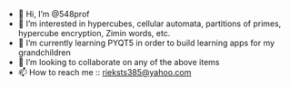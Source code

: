 - 👋 Hi, I’m @548prof
- 👀 I’m interested in hypercubes, cellular automata, partitions of primes, hypercube encryption, Zimin words, etc.
- 🌱 I’m currently learning PYQT5 in order to build learning apps for my grandchildren
- 💞️ I’m looking to collaborate on any of the above items
- 📫 How to reach me :: rieksts385@yahoo.com

<!---
548prof/548prof is a ✨ special ✨ repository because its `README.md` (this file) appears on your GitHub profile.
You can click the Preview link to take a look at your changes.
--->
